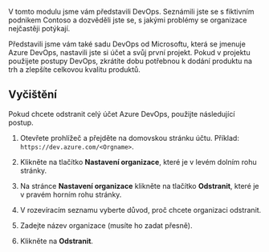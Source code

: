 V tomto modulu jsme vám představili DevOps. Seznámili jste se s fiktivním podnikem Contoso a dozvěděli jste se, s jakými problémy se organizace nejčastěji potýkají.

Představili jsme vám také sadu DevOps od Microsoftu, která se jmenuje Azure DevOps, nastavili jste si účet a svůj první projekt. Pokud v projektu použijete postupy DevOps, zkrátíte dobu potřebnou k dodání produktu na trh a zlepšíte celkovou kvalitu produktů.

## <a name="cleanup"></a>Vyčištění

Pokud chcete odstranit celý účet Azure DevOps, použijte následující postup.

1. Otevřete prohlížeč a přejděte na domovskou stránku účtu. Příklad: `https://dev.azure.com/<Orgname>`.

1. Klikněte na tlačítko **Nastavení organizace**, které je v levém dolním rohu stránky.

1. Na stránce **Nastavení organizace** klikněte na tlačítko **Odstranit**, které je v pravém horním rohu stránky.

1. V rozevíracím seznamu vyberte důvod, proč chcete organizaci odstranit.

1. Zadejte název organizace (musíte ho zadat přesně).

1. Klikněte na **Odstranit**.